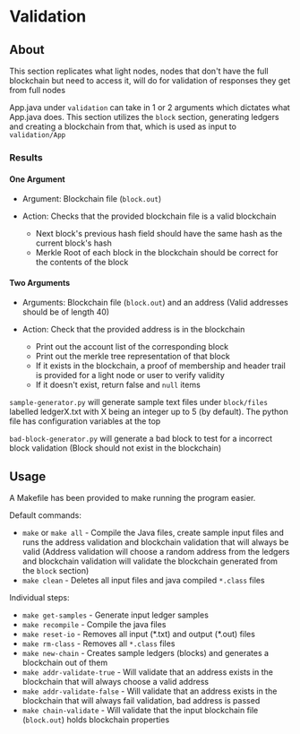 # Validation

## About

This section replicates what light nodes, nodes that don't have the full blockchain but need to access it, will do for validation of responses they get from full nodes

App.java under `validation` can take in 1 or 2 arguments which dictates what App.java does. This section utilizes the `block` section, generating ledgers and creating a blockchain from that, which is used as input to `validation/App`

### Results

#### One Argument

- Argument: Blockchain file (`block.out`)
- Action: Checks that the provided blockchain file is a valid blockchain

  - Next block's previous hash field should have the same hash as the current block's hash
  - Merkle Root of each block in the blockchain should be correct for the contents of the block

#### Two Arguments

- Arguments: Blockchain file (`block.out`) and an address (Valid addresses should be of length 40)
- Action: Check that the provided address is in the blockchain

  - Print out the account list of the corresponding block
  - Print out the merkle tree representation of that block
  - If it exists in the blockchain, a proof of membership and header trail is provided for a light node or user to verify validity
  - If it doesn't exist, return false and `null` items

`sample-generator.py` will generate sample text files under `block/files` labelled ledgerX.txt with X being an integer up to 5 (by default). The python file has configuration variables at the top

`bad-block-generator.py` will generate a bad block to test for a incorrect block validation (Block should not exist in the blockchain)

## Usage

A Makefile has been provided to make running the program easier.

Default commands:

- `make` or `make all` - Compile the Java files, create sample input files and runs the address validation and blockchain validation that will always be valid (Address validation will choose a random address from the ledgers and blockchain validation will validate the blockchain generated from the `block` section)
- `make clean` - Deletes all input files and java compiled `*.class` files

Individual steps:

- `make get-samples` - Generate input ledger samples
- `make recompile` - Compile the java files
- `make reset-io` - Removes all input (\*.txt) and output (\*.out) files
- `make rm-class` - Removes all `*.class` files
- `make new-chain` - Creates sample ledgers (blocks) and generates a blockchain out of them
- `make addr-validate-true` - Will validate that an address exists in the blockchain that will always choose a valid address
- `make addr-validate-false` - Will validate that an address exists in the blockchain that will always fail validation, bad address is passed
- `make chain-validate` - Will validate that the input blockchain file (`block.out`) holds blockchain properties

